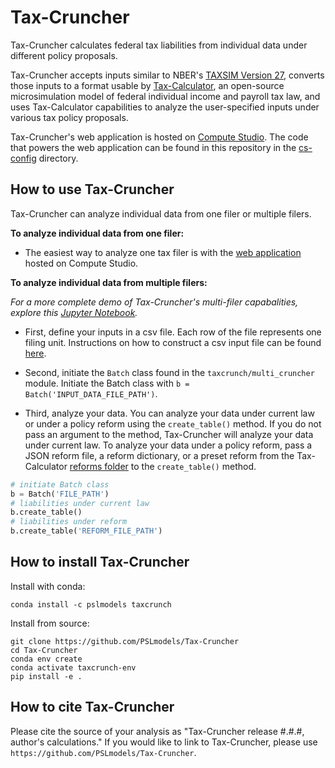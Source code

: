 # Tax-Cruncher

Tax-Cruncher calculates federal tax liabilities from individual data under different policy proposals. 

Tax-Cruncher accepts inputs similar to NBER's [TAXSIM Version 27](https://users.nber.org/~taxsim/taxsim27/), converts those inputs to a format usable by [Tax-Calculator](https://github.com/PSLmodels/Tax-Calculator), an open-source microsimulation model of federal individual income and payroll tax law, and uses Tax-Calculator capabilities to analyze the user-specified inputs under various tax policy proposals.

Tax-Cruncher's web application is hosted on [Compute Studio](https://compute.studio/PSLmodels/Tax-Cruncher/). The code that powers the web application can be found in this repository in the [cs-config](https://github.com/PSLmodels/Tax-Cruncher/tree/master/cs-config) directory.

How to use Tax-Cruncher
------------
Tax-Cruncher can analyze individual data from one filer or multiple filers.

**To analyze individual data from one filer:** 

- The easiest way to analyze one tax filer is with the [web application](https://compute.studio/PSLmodels/Tax-Cruncher/) hosted on Compute Studio.

**To analyze individual data from multiple filers:**

*For a more complete demo of Tax-Cruncher's multi-filer capabalities, explore this [Jupyter Notebook](https://github.com/PSLmodels/Tax-Cruncher/blob/master/docs/cruncher_demo.ipynb).*

- First, define your inputs in a csv file. Each row of the file represents one filing unit. Instructions on how to construct a csv input file can be found [here](docs/INPUT_INSTRUCTIONS.md).

- Second, initiate the `Batch` class found in the `taxcrunch/multi_cruncher` module. Initiate the Batch class with `b = Batch('INPUT_DATA_FILE_PATH')`.

- Third, analyze your data. You can analyze your data under current law or under a policy reform using the `create_table()` method. If you do not pass an argument to the method, Tax-Cruncher will analyze your data under current law. To analyze your data under a policy reform, pass a JSON reform file, a reform dictionary, or a preset reform from the Tax-Calculator [reforms folder](https://github.com/PSLmodels/Tax-Calculator/tree/master/taxcalc/reforms) to the `create_table()` method.

```python
# initiate Batch class
b = Batch('FILE_PATH')
# liabilities under current law
b.create_table()
# liabilities under reform 
b.create_table('REFORM_FILE_PATH')
```

How to install Tax-Cruncher
-------------
Install with conda:
```
conda install -c pslmodels taxcrunch
```

Install from source:

```
git clone https://github.com/PSLmodels/Tax-Cruncher
cd Tax-Cruncher
conda env create
conda activate taxcrunch-env
pip install -e .
```

How to cite Tax-Cruncher
--------------
Please cite the source of your analysis as "Tax-Cruncher release #.#.#, author's calculations." If you would like to link to Tax-Cruncher, please use `https://github.com/PSLmodels/Tax-Cruncher`.

